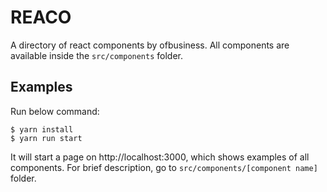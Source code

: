 # REACO

A directory of react components by ofbusiness.
All components are available inside the `src/components` folder.

## Examples 

Run below command:
```shell
$ yarn install
$ yarn run start
```

It will start a page on http://localhost:3000, which shows examples of all components.
For brief description, go to `src/components/[component name]` folder.
